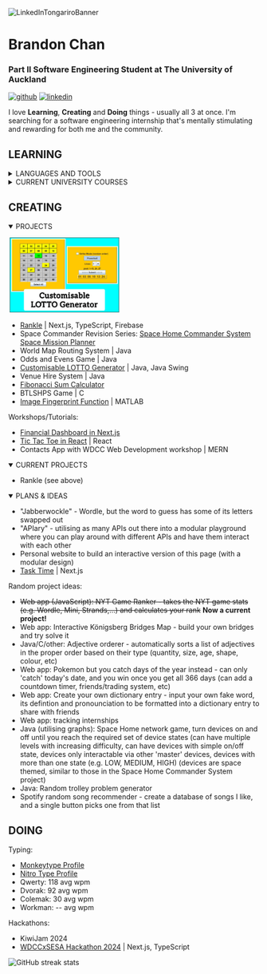 ![LinkedInTongariroBanner](https://github.com/user-attachments/assets/054f4ccb-96e3-497b-a0f8-8de11e46ff1b)

# Brandon Chan
### Part II Software Engineering Student at The University of Auckland

[<img src='https://cdn.jsdelivr.net/npm/simple-icons@3.0.1/icons/github.svg' alt='github' height='40'>](https://github.com/br-Chan)  [<img src='https://cdn.jsdelivr.net/npm/simple-icons@3.0.1/icons/linkedin.svg' alt='linkedin' height='40'>](https://www.linkedin.com/in/brandon-sh-chan/)

I love **Learning**, **Creating** and **Doing** things - usually all 3 at once. I'm searching for a software engineering internship that's mentally stimulating and rewarding for both me and the community.

## LEARNING
<details>
<summary>LANGUAGES AND TOOLS</summary>

  | Learned       | Learning                  |
  | ------------- |:-------------------------:|
  | Java          | Everything on the left :) |
  | C/C++         | Firestore (Firebase)      |
  | MATLAB        |       |
  | JavaScript    |       |
  | TypeScript    |       |
  | React         |       |
  | Next.js       |       |
  | Tailwind CSS  |       |

</details>
<details>
<summary>CURRENT UNIVERSITY COURSES</summary>

- ENGGEN 204 | Professional Skills and Communication
- SOFTENG 206 | Software Engineering Design 1
- SOFTENG 283 | Software Quality Assurance
- SOFTENG 284 | Data Structures and Algorithms
</details>

## CREATING
<details open>
<summary>PROJECTS</summary>

[<img src='https://github.com/br-Chan/br-Chan/blob/main/CustomisableLOTTOGenerator.jpg' alt='CustomisableLOTTOGenerator' height='150'>](https://github.com/br-Chan/Customisable-LOTTO-Generator "GUI Java application to randomly generate personalised Lottery numbers")
  - [Rankle](https://github.com/br-Chan/Rankle) | Next.js, TypeScript, Firebase
  - Space Commander Revision Series: [Space Home Commander System](https://github.com/br-Chan/Space-Home-Commander-System) [Space Mission Planner](https://github.com/br-Chan/Space-Mission-Planner)
  - World Map Routing System | Java
  - Odds and Evens Game | Java
  - [Customisable LOTTO Generator](https://github.com/br-Chan/Customisable-LOTTO-Generator "GUI Java application to randomly generate personalised Lottery numbers") | Java, Java Swing
  - Venue Hire System | Java
  - [Fibonacci Sum Calculator](https://github.com/br-Chan/FibonacciSum-SE282-2024 "CLI application for Assignment 2 of SOFTENG 282 - Software Engineering Theory")
  - BTLSHPS Game | C
  - [Image Fingerprint Function](https://github.com/br-Chan/Image-Fingerprinting-Function "Compares the similarity of images") | MATLAB
  
  Workshops/Tutorials:
  - [Financial Dashboard in Next.js](https://github.com/br-Chan/Financial-Dashboard-Next.js "A simplified financial dashboard full-stack web application")
  - [Tic Tac Toe in React](https://github.com/br-Chan/TicTacToe-React "Tic Tac Toe with turn rewinding") | React
  - Contacts App with WDCC Web Development workshop | MERN
  
</details>
<details open>
<summary>CURRENT PROJECTS</summary>

  - Rankle (see above)
  
</details>
<details open>
<summary>PLANS & IDEAS</summary>

  - "Jabberwockle" - Wordle, but the word to guess has some of its letters swapped out
  - "APIary" - utilising as many APIs out there into a modular playground where you can play around with different APIs and have them interact with each other
  - Personal website to build an interactive version of this page (with a modular design)
  - [Task Time](https://github.com/br-Chan/Task-Time "Currently learning the tools and skills needed for this project") | Next.js
  
  
  Random project ideas:
  - ~~Web app (JavaScript): NYT Game Ranker - takes the NYT game stats (e.g. Wordle, Mini, Strands,...) and calculates your rank~~ **Now a current project!**
  - Web app: Interactive Königsberg Bridges Map - build your own bridges and try solve it
  - Java/C/other: Adjective orderer - automatically sorts a list of adjectives in the proper order based on their type (quantity, size, age, shape, colour, etc)
  - Web app: Pokemon but you catch days of the year instead - can only 'catch' today's date, and you win once you get all 366 days (can add a countdown timer, friends/trading system, etc)
  - Web app: Create your own dictionary entry - input your own fake word, its defintion and pronounciation to be formatted into a dictionary entry to share with friends
  - Web app: tracking internships
  - Java (utilising graphs): Space Home network game, turn devices on and off until you reach the required set of device states (can have multiple levels with increasing difficulty, can have devices with simple on/off state, devices only interactable via other 'master' devices, devices with more than one state (e.g. LOW, MEDIUM, HIGH) (devices are space themed, similar to those in the Space Home Commander System project)
  - Java: Random trolley problem generator
  - Spotify random song recommender - create a database of songs I like, and a single button picks one from that list
</details>

## DOING

Typing:
- [Monkeytype Profile](https://monkeytype.com/profile/DvorakTurkey)
- [Nitro Type Profile](https://www.nitrotype.com/racer/allors4612)
- Qwerty: 118 avg wpm
- Dvorak: 92 avg wpm
- Colemak: 30 avg wpm
- Workman: -- avg wpm

Hackathons:
- KiwiJam 2024
- [WDCCxSESA Hackathon 2024](https://github.com/ExceptionHandlersUOA/SpaceshipCrewGame) | Next.js, TypeScript

![GitHub streak stats](https://streak-stats.demolab.com/?user=br-Chan)  

